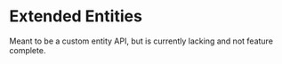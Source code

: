 # Extended Entities
Meant to be a custom entity API, but is currently lacking and not
feature complete.